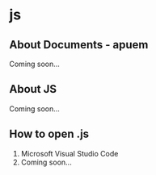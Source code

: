 # js

## About Documents - apuem
Coming soon...

## About JS
Coming soon...

## How to open .js
1. Microsoft Visual Studio Code
2. Coming soon...
